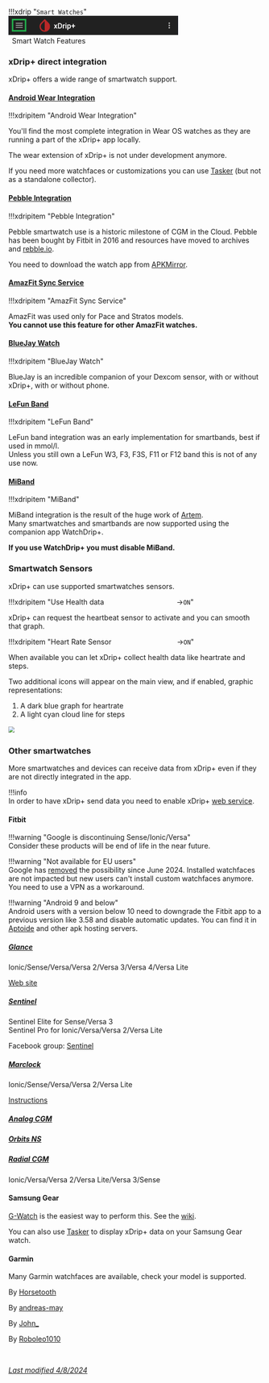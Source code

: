 

!!!xdrip "`Smart Watches`"  
    <img src="../../images/hamburger_menu.png" style="zoom:60%;" />  
    &ensp;Smart Watch Features

### xDrip+ direct integration

xDrip+ offers a wide range of smartwatch support.

#### [Android Wear Integration](../wear)

!!!xdripitem "Android Wear Integration" 

You'll find the most complete integration in Wear OS watches as they are running a part of the xDrip+ app locally.

The wear extension of xDrip+ is not under development anymore.

If you need more watchfaces or customizations you can use [Tasker](https://github.com/FreDiabetics/xDrip--Tasker-Tizen-Watchface-Integration/blob/master/README.md) (but not as a standalone collector).

#### [Pebble Integration](../pebble)

!!!xdripitem "Pebble Integration" 

Pebble smartwatch use is a historic milestone of CGM in the Cloud. Pebble has been bought by Fitbit in 2016 and resources have moved to archives and [rebble.io](https://rebble.io/).

You need to download the watch app from [APKMirror](https://www.apkmirror.com/apk/pebble-technology-corp/pebble/pebble-4-4-2-1405-62d45d7d7-endframe-release/pebble-4-4-2-1405-62d45d7d7-endframe-android-apk-download/).

#### [AmazFit Sync Service](https://crazyinfo.de/2018/07/25/xdrip-smartwatch-widget-fuer-amazfit-pace-stratos/)

!!!xdripitem "AmazFit Sync Service" 

AmazFit was used only for Pace and Stratos models.  
**You cannot use this feature for other AmazFit watches.**

#### [BlueJay Watch](../bluejay)

!!!xdripitem "BlueJay Watch" 

BlueJay is an incredible companion of your Dexcom sensor, with or without xDrip+, with or without phone.

#### [LeFun Band](https://www.lefunsmart.com/collections/smartwatches)

!!!xdripitem "LeFun Band" 

LeFun band integration was an early implementation for smartbands, best if used in mmol/l.  
Unless you still own a LeFun W3, F3, F3S, F11 or F12 band this is not of any use now.

#### [MiBand](../miband)

!!!xdripitem "MiBand" 

MiBand integration is the result of the huge work of [Artem](https://bigdigital.home.blog/).  
Many smartwatches and smartbands are now supported using the companion app WatchDrip+.

**If you use WatchDrip+ you must disable MiBand.**

### Smartwatch Sensors

xDrip+ can use supported smartwatches sensors.

!!!xdripitem "Use Health data&emsp;&emsp;&emsp;&emsp;&emsp;&emsp;&emsp;&emsp;&emsp;&emsp; →`ON`" 

xDrip+ can request the heartbeat sensor to activate and you can smooth that graph.

!!!xdripitem "Heart Rate Sensor&emsp;&emsp;&emsp;&emsp;&emsp;&emsp;&emsp;&emsp;&emsp; →`ON`"

When available you can let xDrip+ collect health data like heartrate and steps.

Two additional icons will appear on the main view, and if enabled, graphic representations:

1.  A dark blue graph for heartrate
2. A light cyan cloud line for steps

<img src="../images/M-S-SW8c.png" style="zoom:75%;" />

### Other smartwatches

More smartwatches and devices can receive data from xDrip+ even if they are not directly integrated in the app.

!!!info  
    In order to have xDrip+ send data you need to enable xDrip+ [web service](../../use/interapp#web-service).

#### Fitbit

!!!warning "Google is discontinuing Sense/Ionic/Versa"  
    Consider these products will be end of life in the near future.

!!!warning "Not available for EU users"  
    Google has [removed](https://support.google.com/fitbit/answer/14237121?hl=en) the possibility since June 2024. Installed watchfaces are not impacted but new users can't install custom watchfaces anymore. You need to use a VPN as a workaround.

!!!warning "Android 9 and below"  
    Android users with a version below 10 need to downgrade the Fitbit app to a previous version like 3.58 and disable automatic updates. You can find it in [Aptoide](https://fitbit.en.aptoide.com/versions) and other apk hosting servers.

##### [Glance](https://gallery.fitbit.com/details/7b5d9822-7e8e-41f9-a2a7-e823548c001c)

Ionic/Sense/Versa/Versa 2/Versa 3/Versa 4/Versa Lite

[Web site](https://glancewatchface.com/)

##### [Sentinel](https://gallery.fitbit.com/developer/b50ac7f5-b932-441a-be18-e258b17c736b)

Sentinel Elite for Sense/Versa 3  
Sentinel Pro for  Ionic/Versa/Versa 2/Versa Lite

Facebook group: [Sentinel](https://www.facebook.com/groups/3185325128159614)

##### [Marclock](https://gallery.fitbit.com/details/9eacf714-5b23-40c8-9621-ded74bd9edf9)

Ionic/Sense/Versa/Versa 2/Versa Lite

[Instructions](https://github.com/cramis1/Marclock-with-CGM-weather/blob/master/README.md)

##### [Analog CGM](https://gallery.fitbit.com/details/4d7b46b1-aaba-49b4-aa10-183321014dd3)

##### [Orbits NS](https://gallery.fitbit.com/details/44de5c81-b77c-4f90-baa8-38f3e3d28695)

##### [Radial CGM](https://gallery.fitbit.com/details/0173730e-5381-4495-bc6e-6ec93c8df029)

Ionic/Versa/Versa 2/Versa Lite/Versa 3/Sense

#### Samsung Gear

[G-Watch](https://play.google.com/store/apps/details?id=sk.trupici.g_watch) is the easiest way to perform this. See the [wiki](https://github.com/trupici/G-Watch-Wear/wiki).

You can also use [Tasker](https://github.com/FreDiabetics/xDrip--Tasker-Tizen-Watchface-Integration/blob/master/README.md) to display xDrip+ data on your Samsung Gear watch.

#### Garmin

Many Garmin watchfaces are available, check your model is supported.

By [Horsetooth](https://apps.garmin.com/en-US/developer/e985e9ec-bcf6-4aef-bfe9-77c1c93fc854/apps)

By [andreas-may](https://apps.garmin.com/en-US/developer/f9420c47-810f-47ac-a7dd-9fa7b8ecd22d/apps)

By [John_](https://apps.garmin.com/en-US/developer/b2d30711-2708-4f3a-8e83-009c16d07081/apps)

By [Roboleo1010](https://apps.garmin.com/en-US/developer/b61690c3-5e5c-4c4e-afe9-434db16542a9/apps)

</br>

[*Last modified 4/8/2024*](https://github.com/NightscoutFoundation/xDrip/releases/tag/2024.08.02)
